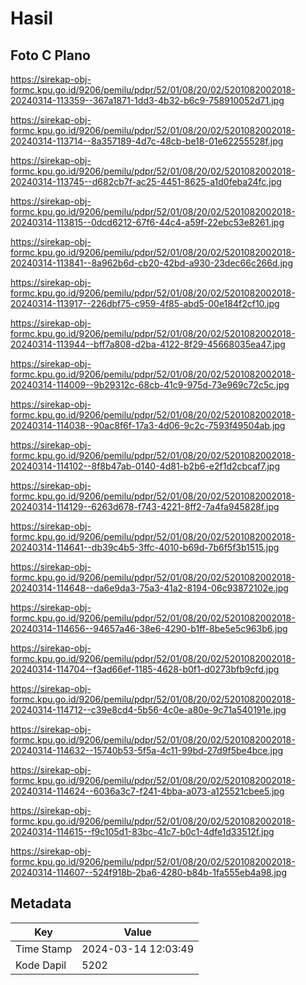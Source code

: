 # Hasil

## Foto C Plano

https://sirekap-obj-formc.kpu.go.id/9206/pemilu/pdpr/52/01/08/20/02/5201082002018-20240314-113359--367a1871-1dd3-4b32-b6c9-758910052d71.jpg

https://sirekap-obj-formc.kpu.go.id/9206/pemilu/pdpr/52/01/08/20/02/5201082002018-20240314-113714--8a357189-4d7c-48cb-be18-01e62255528f.jpg

https://sirekap-obj-formc.kpu.go.id/9206/pemilu/pdpr/52/01/08/20/02/5201082002018-20240314-113745--d682cb7f-ac25-4451-8625-a1d0feba24fc.jpg

https://sirekap-obj-formc.kpu.go.id/9206/pemilu/pdpr/52/01/08/20/02/5201082002018-20240314-113815--0dcd6212-67f6-44c4-a59f-22ebc53e8261.jpg

https://sirekap-obj-formc.kpu.go.id/9206/pemilu/pdpr/52/01/08/20/02/5201082002018-20240314-113841--8a962b6d-cb20-42bd-a930-23dec66c266d.jpg

https://sirekap-obj-formc.kpu.go.id/9206/pemilu/pdpr/52/01/08/20/02/5201082002018-20240314-113917--226dbf75-c959-4f85-abd5-00e184f2cf10.jpg

https://sirekap-obj-formc.kpu.go.id/9206/pemilu/pdpr/52/01/08/20/02/5201082002018-20240314-113944--bff7a808-d2ba-4122-8f29-45668035ea47.jpg

https://sirekap-obj-formc.kpu.go.id/9206/pemilu/pdpr/52/01/08/20/02/5201082002018-20240314-114009--9b29312c-68cb-41c9-975d-73e969c72c5c.jpg

https://sirekap-obj-formc.kpu.go.id/9206/pemilu/pdpr/52/01/08/20/02/5201082002018-20240314-114038--90ac8f6f-17a3-4d06-9c2c-7593f49504ab.jpg

https://sirekap-obj-formc.kpu.go.id/9206/pemilu/pdpr/52/01/08/20/02/5201082002018-20240314-114102--8f8b47ab-0140-4d81-b2b6-e2f1d2cbcaf7.jpg

https://sirekap-obj-formc.kpu.go.id/9206/pemilu/pdpr/52/01/08/20/02/5201082002018-20240314-114129--6263d678-f743-4221-8ff2-7a4fa945828f.jpg

https://sirekap-obj-formc.kpu.go.id/9206/pemilu/pdpr/52/01/08/20/02/5201082002018-20240314-114641--db39c4b5-3ffc-4010-b69d-7b6f5f3b1515.jpg

https://sirekap-obj-formc.kpu.go.id/9206/pemilu/pdpr/52/01/08/20/02/5201082002018-20240314-114648--da6e9da3-75a3-41a2-8194-06c93872102e.jpg

https://sirekap-obj-formc.kpu.go.id/9206/pemilu/pdpr/52/01/08/20/02/5201082002018-20240314-114656--94657a46-38e6-4290-b1ff-8be5e5c963b6.jpg

https://sirekap-obj-formc.kpu.go.id/9206/pemilu/pdpr/52/01/08/20/02/5201082002018-20240314-114704--f3ad66ef-1185-4628-b0f1-d0273bfb9cfd.jpg

https://sirekap-obj-formc.kpu.go.id/9206/pemilu/pdpr/52/01/08/20/02/5201082002018-20240314-114712--c39e8cd4-5b56-4c0e-a80e-9c71a540191e.jpg

https://sirekap-obj-formc.kpu.go.id/9206/pemilu/pdpr/52/01/08/20/02/5201082002018-20240314-114632--15740b53-5f5a-4c11-99bd-27d9f5be4bce.jpg

https://sirekap-obj-formc.kpu.go.id/9206/pemilu/pdpr/52/01/08/20/02/5201082002018-20240314-114624--6036a3c7-f241-4bba-a073-a125521cbee5.jpg

https://sirekap-obj-formc.kpu.go.id/9206/pemilu/pdpr/52/01/08/20/02/5201082002018-20240314-114615--f9c105d1-83bc-41c7-b0c1-4dfe1d33512f.jpg

https://sirekap-obj-formc.kpu.go.id/9206/pemilu/pdpr/52/01/08/20/02/5201082002018-20240314-114607--524f918b-2ba6-4280-b84b-1fa555eb4a98.jpg


## Metadata

| Key        | Value               |
| ---------- | ------------------- |
| Time Stamp | 2024-03-14 12:03:49 |
| Kode Dapil | 5202                |



